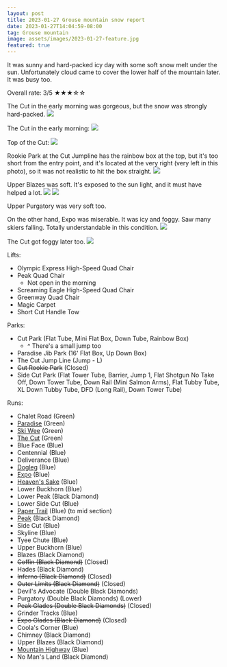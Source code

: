 ```yaml
---
layout: post
title: 2023-01-27 Grouse mountain snow report
date: 2023-01-27T14:04:59-08:00
tag: Grouse mountain
image: assets/images/2023-01-27-feature.jpg
featured: true
---
```


It was sunny and hard-packed icy day with some soft snow melt under the sun. Unfortunately cloud came to cover the lower half of the mountain later. It was busy too.

Overall rate: 3/5 ★★★☆☆

The Cut in the early morning was gorgeous, but the snow was strongly hard-packed.
![](/assets/images/2023-01-27-the-cut-early-morning-hard-packed.jpg)

The Cut in the early morning:
![](/assets/images/2023-01-27-the-cut-early-morning.jpg)

Top of the Cut:
![](/assets/images/2023-01-27-top-of-the-cut.jpg)

Rookie Park at the Cut Jumpline has the rainbow box at the top, but it's too short from the entry point, and it's located at the very right (very left in this photo), so it was not realistic to hit the box straight.
![](/assets/images/2023-01-27-rookie-park.jpg)

Upper Blazes was soft. It's exposed to the sun light, and it must have helped a lot.
![](/assets/images/2023-01-27-upper-blazes.jpg)
![](/assets/images/2023-01-27-upper-blazes-to-tyee-chute.jpg)

Upper Purgatory was very soft too.

On the other hand, Expo was miserable. It was icy and foggy. Saw many skiers falling. Totally understandable in this condition.
![](/assets/images/2023-01-27-expo-and-inferno.jpg)

The Cut got foggy later too.
![](/assets/images/2023-01-27-the-cut-foggy.jpg)

Lifts:

* Olympic Express High-Speed Quad Chair
* Peak Quad Chair
    * Not open in the morning
* Screaming Eagle High-Speed Quad Chair
* Greenway Quad Chair
* Magic Carpet
* Short Cut Handle Tow

Parks:

* Cut Park (Flat Tube, Mini Flat Box, Down Tube, Rainbow Box)
    * ^ There's a small jump too
* Paradise Jib Park (16' Flat Box, Up Down Box)
* The Cut Jump Line (Jump - L)
* <del>Cut Rookie Park</del> (Closed)
* Side Cut Park (Flat Tower Tube, Barrier, Jump 1, Flat Shotgun No Take Off, Down Tower Tube, Down Rail (Mini Salmon Arms), Flat Tubby Tube, XL Down Tubby Tube, DFD (Long Rail), Down Tower Tube)

Runs:

* Chalet Road (Green)
* [Paradise](/grouse/paradise) (Green)
* [Ski Wee](/magic-carpet/) (Green)
* [The Cut](/grouse/the-cut/) (Green)
* Blue Face (Blue)
* Centennial (Blue)
* Deliverance (Blue)
* [Dogleg](/dogleg/) (Blue)
* [Expo](/grouse/expo/) (Blue)
* [Heaven's Sake](/heavens-sake/) (Blue)
* Lower Buckhorn (Blue)
* Lower Peak (Black Diamond)
* Lower Side Cut (Blue)
* [Paper Trail](/paper-trail/) (Blue) (to mid section)
* [Peak](/grouse/peak/) (Black Diamond)
* Side Cut (Blue)
* Skyline (Blue)
* Tyee Chute (Blue)
* Upper Buckhorn (Blue)
* Blazes (Black Diamond)
* <del>Coffin (Black Diamond)</del> (Closed)
* Hades (Black Diamond)
* <del>Inferno (Black Diamond)</del> (Closed)
* <del>Outer Limits (Black Diamond)</del> (Closed)
* Devil's Advocate (Double Black Diamonds)
* Purgatory (Double Black Diamonds) (Lower)
* <del>Peak Glades (Double Black Diamonds)</del> (Closed)
* Grinder Tracks (Blue)
* <del>Expo Glades (Black Diamond)</del> (Closed)
* Coola's Corner (Blue)
* Chimney (Black Diamond)
* Upper Blazes (Black Diamond)
* [Mountain Highway](/grouse/mountain-highway/) (Blue)
* No Man's Land (Black Diamond)

